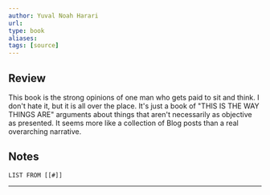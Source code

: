 ```yaml
---
author: Yuval Noah Harari
url: 
type: book
aliases: 
tags: [source]
---
```

## Review
This book is the strong opinions of one man who gets paid to sit and think. I don't hate it, but it is all over the place. It's just a book of "THIS IS THE WAY THINGS ARE" arguments about things that aren't necessarily as objective as presented. It seems more like a collection of Blog posts than a real overarching narrative.

## Notes
```dataview
LIST FROM [[#]]
```

---